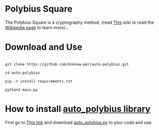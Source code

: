 # Polybius Square
The Polybius Square is a cryptography method, (read <a href="https://github.com/Unknow-per/auto-polybius/wiki/Polybius-Square">This</a> wiki or read the <a href="https://en.wikipedia.org/wiki/Polybius_square">Wikipedia page</a> to learn more)...

# Download and Use
```

git clone https://github.com/Unknow-per/auto-polybius.git

cd auto-polybius

pip -r install requirements.txt

python3 main.py

```

# How to install <a href="https://github.com/Unknow-per/auto-polybius/tree/main/Library/src">auto_polybius library</a>

First go to <a href="https://github.com/Unknow-per/auto-polybius/tree/main/Library/src">This link</a> and download <a href="https://github.com/Unknow-per/auto-polybius/blob/main/Library/src/auto_polybius.py">auto_polybius.py</a> to your code and use.